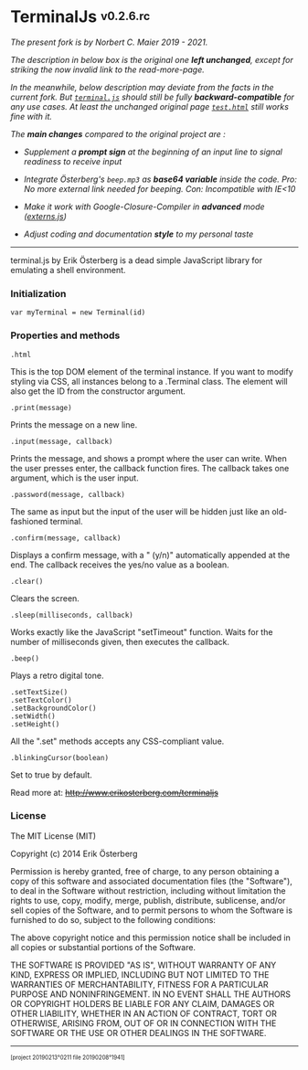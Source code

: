 ﻿# TerminalJs <sup><sub>v0.2.6.rc</sub></sup>

_The present fork is by Norbert C. Maier 2019 - 2021._

_The description in below box is the original one **left unchanged**,
except for striking the now invalid link to the read-more-page._

_In the meanwhile, below description may deviate from the facts in the current fork.
But [`terminal.js`](./terminal.js)
should still be fully **backward-compatible** for any use cases.
At least the unchanged original page [`test.html`](./test.html) still works fine with it._

_The **main changes** compared to the original project are :_

- _Supplement a **prompt sign** at the beginning of an input line to signal readiness to receive input_

- _Integrate Österberg's `beep.mp3` as **base64 variable** inside the code.
   Pro: No more external link needed for beeping.
   Con: Incompatible with IE<10_

- _Make it work with Google-Closure-Compiler in **advanced** mode ([externs.js](./externs.js))_

- _Adjust coding and documentation **style** to my personal taste_

---

terminal.js by Erik Österberg is a dead simple JavaScript library for emulating a shell environment.

### Initialization

    var myTerminal = new Terminal(id)

### Properties and methods

    .html
This is the top DOM element of the terminal instance. If you want to modify styling via CSS, all instances belong to a .Terminal class. The element will also get the ID from the constructor argument.

    .print(message)
Prints the message on a new line.

    .input(message, callback)
Prints the message, and shows a prompt where the user can write. When the user presses enter, the callback function fires. The callback takes one argument, which is the user input.

    .password(message, callback)
The same as input but the input of the user will be hidden just like an old-fashioned terminal.

    .confirm(message, callback)
Displays a confirm message, with a " (y/n)" automatically appended at the end. The callback receives the yes/no value as a boolean.

    .clear()
Clears the screen.

    .sleep(milliseconds, callback)
Works exactly like the JavaScript "setTimeout" function. Waits for the number of milliseconds given, then executes the callback.

    .beep()
Plays a retro digital tone.

    .setTextSize()
    .setTextColor()
    .setBackgroundColor()
    .setWidth()
    .setHeight()
All the ".set" methods accepts any CSS-compliant value.

    .blinkingCursor(boolean)
Set to true by default.

Read more at: <del>http://www.erikosterberg.com/terminaljs</del>

### License

The MIT License (MIT)

Copyright (c) 2014 Erik Österberg

Permission is hereby granted, free of charge, to any person obtaining a copy
of this software and associated documentation files (the "Software"), to deal
in the Software without restriction, including without limitation the rights
to use, copy, modify, merge, publish, distribute, sublicense, and/or sell
copies of the Software, and to permit persons to whom the Software is
furnished to do so, subject to the following conditions:

The above copyright notice and this permission notice shall be included in all
copies or substantial portions of the Software.

THE SOFTWARE IS PROVIDED "AS IS", WITHOUT WARRANTY OF ANY KIND, EXPRESS OR
IMPLIED, INCLUDING BUT NOT LIMITED TO THE WARRANTIES OF MERCHANTABILITY,
FITNESS FOR A PARTICULAR PURPOSE AND NONINFRINGEMENT. IN NO EVENT SHALL THE
AUTHORS OR COPYRIGHT HOLDERS BE LIABLE FOR ANY CLAIM, DAMAGES OR OTHER
LIABILITY, WHETHER IN AN ACTION OF CONTRACT, TORT OR OTHERWISE, ARISING FROM,
OUT OF OR IN CONNECTION WITH THE SOFTWARE OR THE USE OR OTHER DEALINGS IN THE
SOFTWARE.

---

<sup><sub>[project 20190213°0211 file 20190208°1941]</sub></sup>
